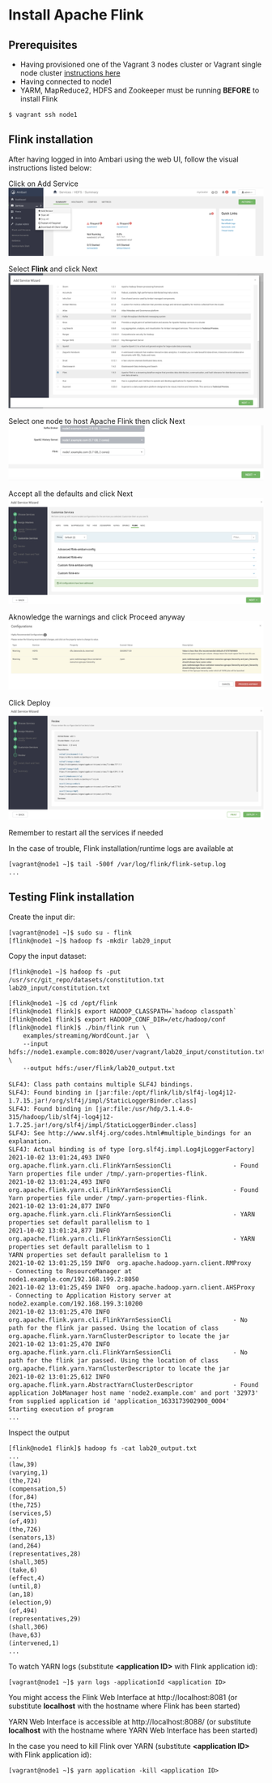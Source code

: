 # Install Apache Flink

## Prerequisites

- Having provisioned one of the Vagrant 3 nodes cluster or Vagrant single node cluster [instructions here](../02-Provision_the_environment/README.md) 
- Having connected to node1 
- YARM, MapReduce2, HDFS and Zookeeper must be running __BEFORE__ to install Flink

```
$ vagrant ssh node1
```

## Flink installation

After having logged in into Ambari using the web UI, follow the visual instructions listed below:

Click on Add Service
![](./img/1.png)

Select **Flink** and click Next
![](./img/2.png)

Select one node to host Apache Flink then click Next
![](./img/3.png)

Accept all the defaults and click Next
![](./img/4.png)

Aknowledge the warnings and click Proceed anyway
![](./img/5.png)

Click Deploy
![](./img/6.png)

Remember to restart all the services if needed

In the case of trouble, Flink installation/runtime logs are available at

```console
[vagrant@node1 ~]$ tail -500f /var/log/flink/flink-setup.log
...
```

## Testing Flink installation

Create the input dir:

```console
[vagrant@node1 ~]$ sudo su - flink
[flink@node1 ~]$ hadoop fs -mkdir lab20_input
```

Copy the input dataset:

```console
[flink@node1 ~]$ hadoop fs -put /usr/src/git_repo/datasets/constitution.txt lab20_input/constitution.txt
```

```console
[flink@node1 ~]$ cd /opt/flink
[flink@node1 flink]$ export HADOOP_CLASSPATH=`hadoop classpath`
[flink@node1 flink]$ export HADOOP_CONF_DIR=/etc/hadoop/conf
[flink@node1 flink]$ ./bin/flink run \
    examples/streaming/WordCount.jar  \
    --input hdfs://node1.example.com:8020/user/vagrant/lab20_input/constitution.txt \
    --output hdfs:/user/flink/lab20_output.txt

SLF4J: Class path contains multiple SLF4J bindings.
SLF4J: Found binding in [jar:file:/opt/flink/lib/slf4j-log4j12-1.7.15.jar!/org/slf4j/impl/StaticLoggerBinder.class]
SLF4J: Found binding in [jar:file:/usr/hdp/3.1.4.0-315/hadoop/lib/slf4j-log4j12-1.7.25.jar!/org/slf4j/impl/StaticLoggerBinder.class]
SLF4J: See http://www.slf4j.org/codes.html#multiple_bindings for an explanation.
SLF4J: Actual binding is of type [org.slf4j.impl.Log4jLoggerFactory]
2021-10-02 13:01:24,493 INFO  org.apache.flink.yarn.cli.FlinkYarnSessionCli                 - Found Yarn properties file under /tmp/.yarn-properties-flink.
2021-10-02 13:01:24,493 INFO  org.apache.flink.yarn.cli.FlinkYarnSessionCli                 - Found Yarn properties file under /tmp/.yarn-properties-flink.
2021-10-02 13:01:24,877 INFO  org.apache.flink.yarn.cli.FlinkYarnSessionCli                 - YARN properties set default parallelism to 1
2021-10-02 13:01:24,877 INFO  org.apache.flink.yarn.cli.FlinkYarnSessionCli                 - YARN properties set default parallelism to 1
YARN properties set default parallelism to 1
2021-10-02 13:01:25,159 INFO  org.apache.hadoop.yarn.client.RMProxy                         - Connecting to ResourceManager at node1.example.com/192.168.199.2:8050
2021-10-02 13:01:25,459 INFO  org.apache.hadoop.yarn.client.AHSProxy                        - Connecting to Application History server at node2.example.com/192.168.199.3:10200
2021-10-02 13:01:25,470 INFO  org.apache.flink.yarn.cli.FlinkYarnSessionCli                 - No path for the flink jar passed. Using the location of class org.apache.flink.yarn.YarnClusterDescriptor to locate the jar
2021-10-02 13:01:25,470 INFO  org.apache.flink.yarn.cli.FlinkYarnSessionCli                 - No path for the flink jar passed. Using the location of class org.apache.flink.yarn.YarnClusterDescriptor to locate the jar
2021-10-02 13:01:25,612 INFO  org.apache.flink.yarn.AbstractYarnClusterDescriptor           - Found application JobManager host name 'node2.example.com' and port '32973' from supplied application id 'application_1633173902900_0004'
Starting execution of program
...
```

Inspect the output

```console
[flink@node1 flink]$ hadoop fs -cat lab20_output.txt
...
(law,39)
(varying,1)
(the,724)
(compensation,5)
(for,84)
(the,725)
(services,5)
(of,493)
(the,726)
(senators,13)
(and,264)
(representatives,28)
(shall,305)
(take,6)
(effect,4)
(until,8)
(an,18)
(election,9)
(of,494)
(representatives,29)
(shall,306)
(have,63)
(intervened,1)
...
```

To watch YARN logs (substitute **\<application ID\>** with Flink application id): 

```console
[vagrant@node1 ~]$ yarn logs -applicationId <application ID>
```

You might access the Flink Web Interface at http://localhost:8081 (or substitute **localhost** with the hostname where Flink has been started)

YARN Web Interface is accessible at http://localhost:8088/ (or substitute **localhost** with the hostname where YARN Web Interface  has been started)

In the case you need to kill Flink over YARN  (substitute **\<application ID\>** with Flink application id):

```console
[vagrant@node1 ~]$ yarn application -kill <application ID>
```